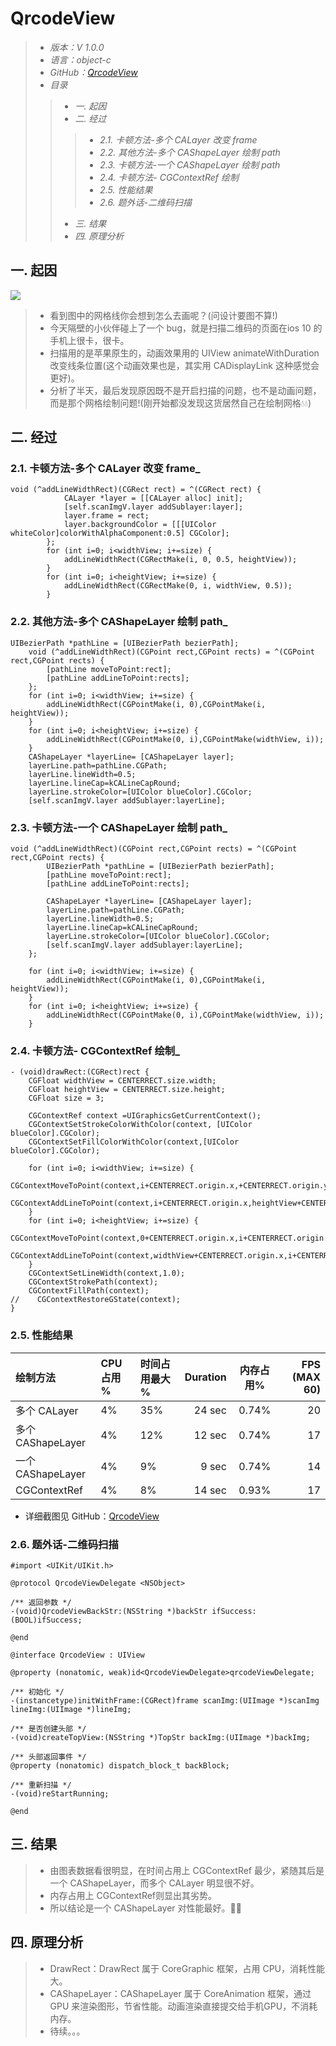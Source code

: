 # QrcodeView

> * _版本：V 1.0.0_
> * _语言：object-c_
> * _GitHub：[QrcodeView](https://github.com/Fwenzi/QrcodeView)_
> * _目录_
>> *  _一. 起因_
>> *  _二. 经过_
>>> *  _2.1. 卡顿方法-多个 CALayer 改变 frame_
>>> *  _2.2. 其他方法-多个 CAShapeLayer 绘制 path_
>>> *  _2.3. 卡顿方法-一个 CAShapeLayer 绘制 path_
>>> *  _2.4. 卡顿方法- CGContextRef 绘制_
>>> *  _2.5. 性能结果_
>>> *  _2.6. 题外话-二维码扫描_
>> *  _三. 结果_
>> *  _四. 原理分析_

## 一. 起因

![](https://user-gold-cdn.xitu.io/2018/11/22/1673be67e8e6fe9f?w=750&h=1334&f=jpeg&s=1044966)
> * 看到图中的网格线你会想到怎么去画呢？(问设计要图不算!)
> * 今天隔壁的小伙伴碰上了一个 bug，就是扫描二维码的页面在ios 10 的手机上很卡，很卡。
> * 扫描用的是苹果原生的，动画效果用的 UIView animateWithDuration 改变线条位置(这个动画效果也是，其实用 CADisplayLink 这种感觉会更好)。
> * 分析了半天，最后发现原因既不是开启扫描的问题，也不是动画问题，而是那个网格绘制问题!(刚开始都没发现这货居然自己在绘制网格💧💧)

## 二. 经过
### 2.1. 卡顿方法-多个 CALayer 改变 frame_
```
void (^addLineWidthRect)(CGRect rect) = ^(CGRect rect) {
            CALayer *layer = [[CALayer alloc] init];
            [self.scanImgV.layer addSublayer:layer];
            layer.frame = rect;
            layer.backgroundColor = [[[UIColor whiteColor]colorWithAlphaComponent:0.5] CGColor];
        };
        for (int i=0; i<widthView; i+=size) {
            addLineWidthRect(CGRectMake(i, 0, 0.5, heightView));
        }
        for (int i=0; i<heightView; i+=size) {
            addLineWidthRect(CGRectMake(0, i, widthView, 0.5));
        }
 ```

### 2.2. 其他方法-多个 CAShapeLayer 绘制 path_
```
UIBezierPath *pathLine = [UIBezierPath bezierPath];
    void (^addLineWidthRect)(CGPoint rect,CGPoint rects) = ^(CGPoint rect,CGPoint rects) {
        [pathLine moveToPoint:rect];
        [pathLine addLineToPoint:rects];
    };
    for (int i=0; i<widthView; i+=size) {
        addLineWidthRect(CGPointMake(i, 0),CGPointMake(i, heightView));
    }
    for (int i=0; i<heightView; i+=size) {
        addLineWidthRect(CGPointMake(0, i),CGPointMake(widthView, i));
    }
    CAShapeLayer *layerLine= [CAShapeLayer layer];
    layerLine.path=pathLine.CGPath;
    layerLine.lineWidth=0.5;
    layerLine.lineCap=kCALineCapRound;
    layerLine.strokeColor=[UIColor blueColor].CGColor;
    [self.scanImgV.layer addSublayer:layerLine];
```

### 2.3. 卡顿方法-一个 CAShapeLayer 绘制 path_
```
void (^addLineWidthRect)(CGPoint rect,CGPoint rects) = ^(CGPoint   rect,CGPoint rects) {
        UIBezierPath *pathLine = [UIBezierPath bezierPath];
        [pathLine moveToPoint:rect];
        [pathLine addLineToPoint:rects];

        CAShapeLayer *layerLine= [CAShapeLayer layer];
        layerLine.path=pathLine.CGPath;
        layerLine.lineWidth=0.5;
        layerLine.lineCap=kCALineCapRound;
        layerLine.strokeColor=[UIColor blueColor].CGColor;
        [self.scanImgV.layer addSublayer:layerLine];
    };

    for (int i=0; i<widthView; i+=size) {
        addLineWidthRect(CGPointMake(i, 0),CGPointMake(i, heightView));
    }
    for (int i=0; i<heightView; i+=size) {
        addLineWidthRect(CGPointMake(0, i),CGPointMake(widthView, i));
    }
```

### 2.4. 卡顿方法- CGContextRef 绘制_
```
- (void)drawRect:(CGRect)rect {
    CGFloat widthView = CENTERRECT.size.width;
    CGFloat heightView = CENTERRECT.size.height;
    CGFloat size = 3;

    CGContextRef context =UIGraphicsGetCurrentContext();
    CGContextSetStrokeColorWithColor(context, [UIColor blueColor].CGColor);
    CGContextSetFillColorWithColor(context,[UIColor blueColor].CGColor);

    for (int i=0; i<widthView; i+=size) {
        CGContextMoveToPoint(context,i+CENTERRECT.origin.x,+CENTERRECT.origin.y);
        CGContextAddLineToPoint(context,i+CENTERRECT.origin.x,heightView+CENTERRECT.origin.y);
    }
    for (int i=0; i<heightView; i+=size) {
        CGContextMoveToPoint(context,0+CENTERRECT.origin.x,i+CENTERRECT.origin.y);
        CGContextAddLineToPoint(context,widthView+CENTERRECT.origin.x,i+CENTERRECT.origin.y);
    }
    CGContextSetLineWidth(context,1.0);
    CGContextStrokePath(context);
    CGContextFillPath(context);
//    CGContextRestoreGState(context);
}
```
### 2.5. 性能结果
绘制方法 | CPU 占用 % | 时间占用最大 % | Duration | 内存占用% | FPS (MAX 60)
:----------- | :---------- | :----------- | -----------:| :-----------: | -----------:
多个 CALayer      | 4% | 35% | 24 sec | 0.74%  |  20
多个 CAShapeLayer | 4% | 12% | 12 sec | 0.74%  |  17
一个 CAShapeLayer      | 4% | 9% | 9 sec | 0.74%  |  14
CGContextRef      | 4% | 8% | 14 sec | 0.93%  |  17

* 详细截图见 GitHub：[QrcodeView](https://github.com/Fwenzi/QrcodeView)
 
### 2.6. 题外话-二维码扫描
```
#import <UIKit/UIKit.h>

@protocol QrcodeViewDelegate <NSObject>

/** 返回参数 */
-(void)QrcodeViewBackStr:(NSString *)backStr ifSuccess:(BOOL)ifSuccess;

@end

@interface QrcodeView : UIView

@property (nonatomic, weak)id<QrcodeViewDelegate>qrcodeViewDelegate;

/** 初始化 */
-(instancetype)initWithFrame:(CGRect)frame scanImg:(UIImage *)scanImg lineImg:(UIImage *)lineImg;

/** 是否创建头部 */
-(void)createTopView:(NSString *)TopStr backImg:(UIImage *)backImg;

/** 头部返回事件 */
@property (nonatomic) dispatch_block_t backBlock;

/** 重新扫描 */
-(void)reStartRunning;

@end
```

## 三. 结果
> * 由图表数据看很明显，在时间占用上 CGContextRef 最少，紧随其后是一个 CAShapeLayer，而多个 CALayer 明显很不好。
> * 内存占用上 CGContextRef则显出其劣势。
> * 所以结论是一个 CAShapeLayer 对性能最好。🎉🎉

## 四. 原理分析
> * DrawRect：DrawRect 属于 CoreGraphic 框架，占用 CPU，消耗性能大。
> * CAShapeLayer：CAShapeLayer 属于 CoreAnimation 框架，通过 GPU 来渲染图形，节省性能。动画渲染直接提交给手机GPU，不消耗内存。
> * 待续。。。
